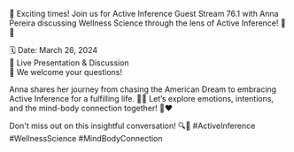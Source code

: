 🌟 Exciting times! Join us for Active Inference Guest Stream 76.1 with Anna Pereira discussing Wellness Science through the lens of Active Inference! 🌱💡

🗓️ Date: March 26, 2024  
📍 Live Presentation & Discussion  
💬 We welcome your questions! 

Anna shares her journey from chasing the American Dream to embracing Active Inference for a fulfilling life. 🌈✨ Let’s explore emotions, intentions, and the mind-body connection together! 🧠❤️

Don't miss out on this insightful conversation! 🔍💬 #ActiveInference #WellnessScience #MindBodyConnection

